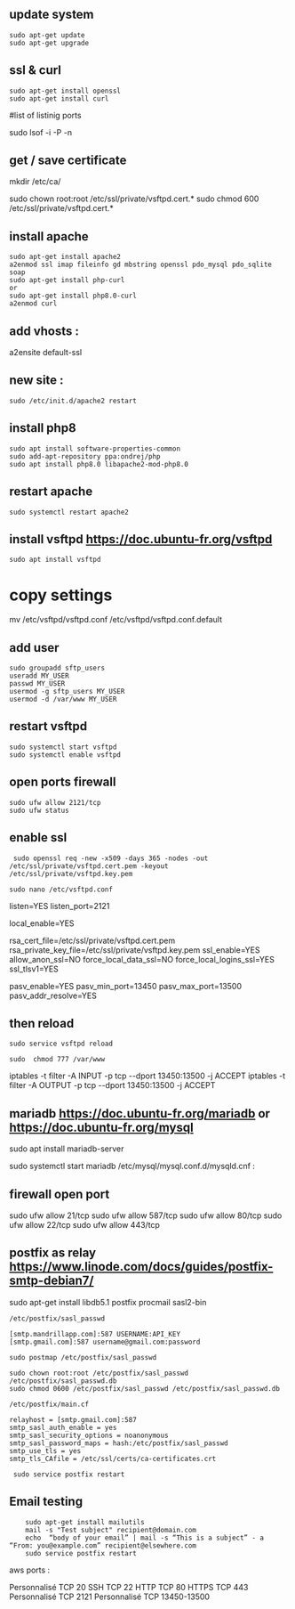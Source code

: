 ## update system

    sudo apt-get update 
    sudo apt-get upgrade

## ssl & curl
    sudo apt-get install openssl
    sudo apt-get install curl

#list of listinig ports 

sudo lsof -i -P -n

## get / save certificate

  mkdir /etc/ca/
    
sudo chown root:root /etc/ssl/private/vsftpd.cert.*
sudo chmod 600 /etc/ssl/private/vsftpd.cert.*
  
## install apache

    sudo apt-get install apache2
    a2enmod ssl imap fileinfo gd mbstring openssl pdo_mysql pdo_sqlite soap
    sudo apt-get install php-curl
    or
    sudo apt-get install php8.0-curl
    a2enmod curl

## add vhosts : 

  a2ensite default-ssl

## new site : 

    sudo /etc/init.d/apache2 restart
    
    
##  install php8
  
    sudo apt install software-properties-common
    sudo add-apt-repository ppa:ondrej/php
    sudo apt install php8.0 libapache2-mod-php8.0
  
##  restart apache
  
    sudo systemctl restart apache2
  
##  install vsftpd https://doc.ubuntu-fr.org/vsftpd
  
    sudo apt install vsftpd
  
  
# copy settings
mv /etc/vsftpd/vsftpd.conf /etc/vsftpd/vsftpd.conf.default
  
##  add user
  
    
    sudo groupadd sftp_users
    useradd MY_USER
    passwd MY_USER
    usermod -g sftp_users MY_USER
    usermod -d /var/www MY_USER
    
##  restart vsftpd
  
    sudo systemctl start vsftpd
    sudo systemctl enable vsftpd
  
##  open ports firewall 
  
    sudo ufw allow 2121/tcp
    sudo ufw status
    
##  enable ssl
  
  
     sudo openssl req -new -x509 -days 365 -nodes -out /etc/ssl/private/vsftpd.cert.pem -keyout /etc/ssl/private/vsftpd.key.pem
     
    sudo nano /etc/vsftpd.conf
    
listen=YES
listen_port=2121   

local_enable=YES


rsa_cert_file=/etc/ssl/private/vsftpd.cert.pem
rsa_private_key_file=/etc/ssl/private/vsftpd.key.pem
ssl_enable=YES
allow_anon_ssl=NO
force_local_data_ssl=NO
force_local_logins_ssl=YES
ssl_tlsv1=YES

pasv_enable=YES
pasv_min_port=13450
pasv_max_port=13500
pasv_addr_resolve=YES



   
 ## then reload   
    sudo service vsftpd reload
    
    sudo  chmod 777 /var/www
   
   
   iptables -t filter -A INPUT -p tcp --dport 13450:13500 -j ACCEPT
iptables -t filter -A OUTPUT -p tcp --dport 13450:13500 -j ACCEPT
    
## mariadb https://doc.ubuntu-fr.org/mariadb or https://doc.ubuntu-fr.org/mysql


sudo apt install mariadb-server

sudo systemctl start mariadb
 /etc/mysql/mysql.conf.d/mysqld.cnf :

## firewall open port 

sudo ufw allow 21/tcp
sudo ufw allow 587/tcp
sudo ufw allow 80/tcp
sudo ufw allow 22/tcp
sudo ufw allow 443/tcp


## postfix as relay https://www.linode.com/docs/guides/postfix-smtp-debian7/

sudo apt-get install libdb5.1 postfix procmail sasl2-bin

    /etc/postfix/sasl_passwd

    [smtp.mandrillapp.com]:587 USERNAME:API_KEY
    [smtp.gmail.com]:587 username@gmail.com:password
   
    sudo postmap /etc/postfix/sasl_passwd
   
    sudo chown root:root /etc/postfix/sasl_passwd /etc/postfix/sasl_passwd.db
    sudo chmod 0600 /etc/postfix/sasl_passwd /etc/postfix/sasl_passwd.db
 
    /etc/postfix/main.cf
 
    relayhost = [smtp.gmail.com]:587
    smtp_sasl_auth_enable = yes
    smtp_sasl_security_options = noanonymous
    smtp_sasl_password_maps = hash:/etc/postfix/sasl_passwd
    smtp_use_tls = yes
    smtp_tls_CAfile = /etc/ssl/certs/ca-certificates.crt

     sudo service postfix restart
 
## Email testing

        sudo apt-get install mailutils  
        mail -s "Test subject" recipient@domain.com
        echo  “body of your email” | mail -s “This is a subject” - a “From: you@example.com” recipient@elsewhere.com
        sudo service postfix restart
        
        
        
aws ports :

Personnalisé	TCP	20
SSH	TCP	22
HTTP	TCP	80
HTTPS	TCP	443
Personnalisé	TCP	2121
Personnalisé	TCP	13450-13500


